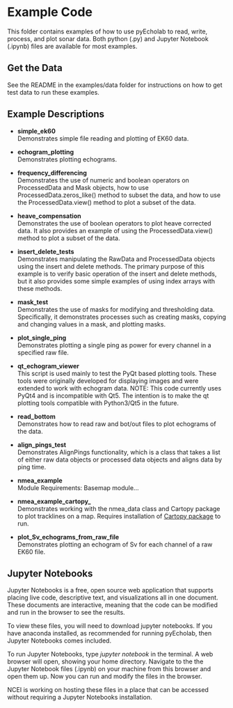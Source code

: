 # Example Code

This folder contains examples of how to use pyEcholab to read, write, process, and plot sonar data.  Both python (.py) and Jupyter Notebook (.ipynb) files are available for most examples.

## Get the Data
See the README in the examples/data folder for instructions on how to get test data to run these examples.


## Example Descriptions

* **simple_ek60**<br/>  Demonstrates simple file reading and plotting of EK60 data.

* **echogram_plotting**<br/>
Demonstrates plotting echograms. 


* **frequency_differencing**<br/>
Demonstrates the use of numeric and boolean operators on ProcessedData and Mask objects, how to use ProcessedData.zeros_like() method to subset the data, and how to use the ProcessedData.view() method to plot a subset of the data. 


* **heave_compensation**<br/>
Demonstrates the use of boolean operators to plot heave corrected data. It also provides an example of using the ProcessedData.view() method to plot a subset of the data.


* **insert_delete_tests**<br/>
Demonstrates manipulating the RawData and ProcessedData objects using the insert and delete methods. The primary purpose of this example is to verify basic operation of the insert and delete methods, but it also provides some simple examples of using index arrays with these methods.


* **mask_test**<br/>
Demonstrates the use of masks for modifying and thresholding data.  Specifically, it demonstrates processes such as creating masks, copying and changing values in a mask, and plotting masks.


* **plot_single_ping**<br/>
Demonstrates plotting a single ping as power for every channel in a specified raw file.


* **qt_echogram_viewer**<br/>
This script is used mainly to test the PyQt based plotting tools. These tools were originally developed for displaying images and were extended to work with echogram data.
NOTE: This code currently uses PyQt4 and is incompatible with Qt5.  The intention is to make the qt plotting tools compatible with Python3/Qt5 in the future.


* **read_bottom**<br/>
Demonstrates how to read raw and bot/out files to plot echograms of the data. 


* **align_pings_test**<br/>
Demonstrates AlignPings functionality, which is a class that takes a list of either raw data objects or processed data objects and aligns data by ping time.


* **nmea_example**<br/>
Module Requirements: Basemap module...

* **nmea_example_cartopy_**<br/>
Demonstrates working with the nmea_data class and Cartopy package to plot tracklines on a map.  Requires installation of [Cartopy package](https://scitools.org.uk/cartopy/docs/v0.15/installing.html#installing) to run. 


* **plot_Sv_echograms_from_raw_file**<br/>
Demonstrates plotting an echogram of Sv for each channel of a raw EK60 file.


## Jupyter Notebooks

Jupyter Notebooks is a free, open source web application that supports placing live code, descriptive text, and visualizations all in one document. 
These documents are interactive, meaning that the code can be modified and run in the browser to see the results.  

To view these files, you will need to download jupyter notebooks.  If you have anaconda installed, as recommended for running pyEcholab, then Jupyter Notebooks
comes included.  

To run Jupyter Notebooks, type *jupyter notebook* in the terminal.  A web browser will open, showing your home directory.  Navigate to the 
the Jupyter Notebook files (.ipynb) on your machine from this browser and open them up.  Now you can run and modify the files in the browser.

NCEI is working on hosting these files in a place that can be accessed without requiring a Jupyter Notebooks installation.

